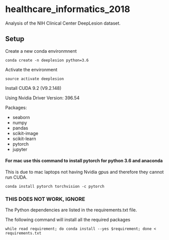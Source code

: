 # healthcare_informatics_2018


Analysis of the NIH Clinical Center DeepLesion dataset.

## Setup
Create a new conda environmnent

```console 
conda create -n deeplesion python=3.6
```

Activate the environment

```console 
source activate deeplesion
```

Install CUDA 9.2 (V9.2.148)

Using Nvidia Driver Version: 396.54

Packages:
+ seaborn
+ numpy
+ pandas
+ scikit-image
+ scikit-learn
+ pytorch
+ jupyter

#### For mac use this command to install pytorch for python 3.6 and anaconda

This is due to mac laptops not having Nvidia gpus and therefore they cannot run CUDA.

```console
conda install pytorch torchvision -c pytorch
```

### THIS DOES NOT WORK, IGNORE
The Python dependencies are listed in the requirements.txt file.

The following command will install all the required packages

```console 
while read requirement; do conda install --yes $requirement; done < requirements.txt
```
